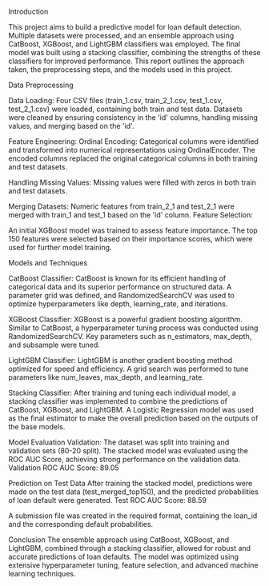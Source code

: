 Introduction

This project aims to build a predictive model for loan default detection. Multiple datasets were processed, and an ensemble approach using CatBoost, XGBoost, and LightGBM classifiers was employed. The final model was built using a stacking classifier, combining the strengths of these classifiers for improved performance. This report outlines the approach taken, the preprocessing steps, and the models used in this project.

Data Preprocessing

Data Loading:
Four CSV files (train_1.csv, train_2_1.csv, test_1.csv, test_2_1.csv) were loaded, containing both train and test data.
Datasets were cleaned by ensuring consistency in the 'id' columns, handling missing values, and merging based on the 'id'.

Feature Engineering:
Ordinal Encoding: Categorical columns were identified and transformed into numerical representations using OrdinalEncoder. The encoded columns replaced the original categorical columns in both training and test datasets.

Handling Missing Values: Missing values were filled with zeros in both train and test datasets.

Merging Datasets: Numeric features from train_2_1 and test_2_1 were merged with train_1 and test_1 based on the 'id' column.
Feature Selection:

An initial XGBoost model was trained to assess feature importance. The top 150 features were selected based on their importance scores, which were used for further model training.

Models and Techniques

CatBoost Classifier:
CatBoost is known for its efficient handling of categorical data and its superior performance on structured data. A parameter grid was defined, and RandomizedSearchCV was used to optimize hyperparameters like depth, learning_rate, and iterations.

XGBoost Classifier:
XGBoost is a powerful gradient boosting algorithm. Similar to CatBoost, a hyperparameter tuning process was conducted using RandomizedSearchCV. Key parameters such as n_estimators, max_depth, and subsample were tuned.

LightGBM Classifier:
LightGBM is another gradient boosting method optimized for speed and efficiency. A grid search was performed to tune parameters like num_leaves, max_depth, and learning_rate.

Stacking Classifier:
After training and tuning each individual model, a stacking classifier was implemented to combine the predictions of CatBoost, XGBoost, and LightGBM. A Logistic Regression model was used as the final estimator to make the overall prediction based on the outputs of the base models.

Model Evaluation
Validation: The dataset was split into training and validation sets (80-20 split). The stacked model was evaluated using the ROC AUC Score, achieving strong performance on the validation data.
Validation ROC AUC Score: 89.05

Prediction on Test Data
After training the stacked model, predictions were made on the test data (test_merged_top150), and the predicted probabilities of loan default were generated.
Test ROC AUC Score: 88.59

A submission file was created in the required format, containing the loan_id and the corresponding default probabilities.

Conclusion
The ensemble approach using CatBoost, XGBoost, and LightGBM, combined through a stacking classifier, allowed for robust and accurate predictions of loan defaults. The model was optimized using extensive hyperparameter tuning, feature selection, and advanced machine learning techniques.
